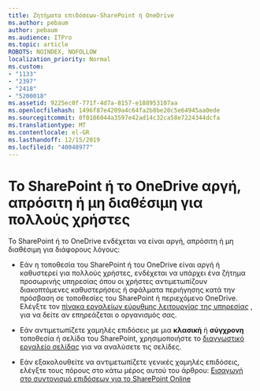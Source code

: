 ```yaml
---
title: Ζητήματα επιδόσεων-SharePoint ή OneDrive
ms.author: pebaum
author: pebaum
ms.audience: ITPro
ms.topic: article
ROBOTS: NOINDEX, NOFOLLOW
localization_priority: Normal
ms.custom:
- "1133"
- "2397"
- "2418"
- "5200018"
ms.assetid: 9225ec0f-771f-4d7a-8157-e188953107aa
ms.openlocfilehash: 1496f87e4209a4c64fa2b8be20c5e64945aa0ede
ms.sourcegitcommit: 0f0186044a3597e42ad14c32ca58e7224344dcfa
ms.translationtype: MT
ms.contentlocale: el-GR
ms.lasthandoff: 12/15/2019
ms.locfileid: "40048977"
---
```

# <a name="sharepoint-or-onedrive-slow-inaccessible-or-unavailable-for-multiple-users"></a>Το SharePoint ή το OneDrive αργή, απρόσιτη ή μη διαθέσιμη για πολλούς χρήστες

Το SharePoint ή το OneDrive ενδέχεται να είναι αργή, απρόσιτη ή μη διαθέσιμη για διάφορους λόγους:
  
- Εάν η τοποθεσία του SharePoint ή του OneDrive είναι αργή ή καθυστερεί για πολλούς χρήστες, ενδέχεται να υπάρχει ένα ζήτημα προσωρινής υπηρεσίας όπου οι χρήστες αντιμετωπίζουν διακοπτόμενες καθυστερήσεις ή σφάλματα περιήγησης κατά την πρόσβαση σε τοποθεσίες του SharePoint ή περιεχόμενο OneDrive. Ελέγξτε τον [πίνακα εργαλείων εύρυθμης λειτουργίας της υπηρεσίας](https://admin.microsoft.com/AdminPortal/Home#/servicehealth) , για να δείτε αν επηρεάζεται ο οργανισμός σας.
  
- Εάν αντιμετωπίζετε χαμηλές επιδόσεις με μια **κλασική** ή **σύγχρονη** τοποθεσία ή σελίδα του SharePoint, χρησιμοποιήστε το [διαγνωστικό εργαλείο σελίδας](https://aka.ms/perftool) για να αναλύσετε τις σελίδες.
  
- Εάν εξακολουθείτε να αντιμετωπίζετε γενικές χαμηλές επιδόσεις, ελέγξτε τους πόρους στο κάτω μέρος αυτού του άρθρου: [Εισαγωγή στο συντονισμό επιδόσεων για το SharePoint Online](https://go.microsoft.com/fwlink/?linkid=2024334)
  